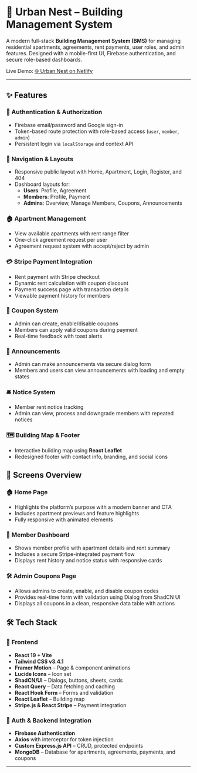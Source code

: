 # 🏢 Urban Nest – Building Management System

A modern full-stack **Building Management System (BMS)** for managing residential apartments, agreements, rent payments, user roles, and admin features. Designed with a mobile-first UI, Firebase authentication, and secure role-based dashboards.

Live Demo: [🌐 Urban Nest on Netlify](https://ubiquitous-gingersnap-59b4fd.netlify.app/)

---

## ✨ Features

### 🔐 Authentication & Authorization
- Firebase email/password and Google sign-in
- Token-based route protection with role-based access (`user`, `member`, `admin`)
- Persistent login via `localStorage` and context API

### 🧭 Navigation & Layouts
- Responsive public layout with Home, Apartment, Login, Register, and 404
- Dashboard layouts for:
  - **Users**: Profile, Agreement
  - **Members**: Profile, Payment
  - **Admins**: Overview, Manage Members, Coupons, Announcements

### 🏠 Apartment Management
- View available apartments with rent range filter
- One-click agreement request per user
- Agreement request system with accept/reject by admin

### 💳 Stripe Payment Integration
- Rent payment with Stripe checkout
- Dynamic rent calculation with coupon discount
- Payment success page with transaction details
- Viewable payment history for members

### 🧾 Coupon System
- Admin can create, enable/disable coupons
- Members can apply valid coupons during payment
- Real-time feedback with toast alerts

### 📢 Announcements
- Admin can make announcements via secure dialog form
- Members and users can view announcements with loading and empty states

### 🛎️ Notice System
- Member rent notice tracking
- Admin can view, process and downgrade members with repeated notices

### 🗺️ Building Map & Footer
- Interactive building map using **React Leaflet**
- Redesigned footer with contact info, branding, and social icons

## 📸 Screens Overview

### 🏠 Home Page
- Highlights the platform’s purpose with a modern banner and CTA
- Includes apartment previews and feature highlights
- Fully responsive with animated elements

### 👤 Member Dashboard
- Shows member profile with apartment details and rent summary
- Includes a secure Stripe-integrated payment flow
- Displays rent history and notice status with responsive cards

### 🛠️ Admin Coupons Page
- Allows admins to create, enable, and disable coupon codes
- Provides real-time form with validation using Dialog from ShadCN UI
- Displays all coupons in a clean, responsive data table with actions


## 🛠 Tech Stack

### 🧩 Frontend
- **React 19 + Vite**
- **Tailwind CSS v3.4.1**
- **Framer Motion** – Page & component animations
- **Lucide Icons** – Icon set
- **ShadCN/UI** – Dialogs, buttons, sheets, cards
- **React Query** – Data fetching and caching
- **React Hook Form** – Forms and validation
- **React Leaflet** – Building map
- **Stripe.js & React Stripe** – Payment integration

### 🔐 Auth & Backend Integration
- **Firebase Authentication**
- **Axios** with interceptor for token injection
- **Custom Express.js API** – CRUD, protected endpoints
- **MongoDB** – Database for apartments, agreements, payments, and coupons

---

